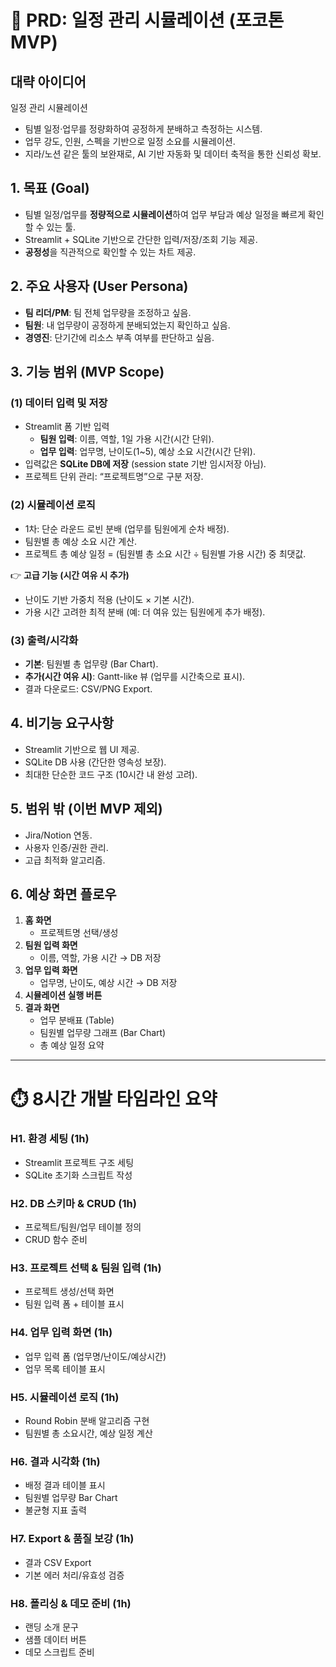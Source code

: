 # 📄 PRD: 일정 관리 시뮬레이션 (포코톤 MVP)

## 대략 아이디어
일정 관리 시뮬레이션
- 팀별 일정·업무를 정량화하여 공정하게 분배하고 측정하는 시스템.
- 업무 강도, 인원, 스펙을 기반으로 일정 소요를 시뮬레이션.
- 지라/노션 같은 툴의 보완재로, AI 기반 자동화 및 데이터 축적을 통한 신뢰성 확보.


## 1. 목표 (Goal)
- 팀별 일정/업무를 **정량적으로 시뮬레이션**하여 업무 부담과 예상 일정을 빠르게 확인할 수 있는 툴.
- Streamlit + SQLite 기반으로 간단한 입력/저장/조회 기능 제공.
- **공정성**을 직관적으로 확인할 수 있는 차트 제공.

## 2. 주요 사용자 (User Persona)
- **팀 리더/PM**: 팀 전체 업무량을 조정하고 싶음.
- **팀원**: 내 업무량이 공정하게 분배되었는지 확인하고 싶음.
- **경영진**: 단기간에 리소스 부족 여부를 판단하고 싶음.

## 3. 기능 범위 (MVP Scope)

### (1) 데이터 입력 및 저장
- Streamlit 폼 기반 입력
  - **팀원 입력**: 이름, 역할, 1일 가용 시간(시간 단위).
  - **업무 입력**: 업무명, 난이도(1~5), 예상 소요 시간(시간 단위).
- 입력값은 **SQLite DB에 저장** (session state 기반 임시저장 아님).
- 프로젝트 단위 관리: “프로젝트명”으로 구분 저장.

### (2) 시뮬레이션 로직
- 1차: 단순 라운드 로빈 분배 (업무를 팀원에게 순차 배정).
- 팀원별 총 예상 소요 시간 계산.
- 프로젝트 총 예상 일정 = (팀원별 총 소요 시간 ÷ 팀원별 가용 시간) 중 최댓값.

👉 **고급 기능 (시간 여유 시 추가)**  
- 난이도 기반 가중치 적용 (난이도 × 기본 시간).  
- 가용 시간 고려한 최적 분배 (예: 더 여유 있는 팀원에게 추가 배정).  

### (3) 출력/시각화
- **기본**: 팀원별 총 업무량 (Bar Chart).  
- **추가(시간 여유 시)**: Gantt-like 뷰 (업무를 시간축으로 표시).  
- 결과 다운로드: CSV/PNG Export.

## 4. 비기능 요구사항
- Streamlit 기반으로 웹 UI 제공.
- SQLite DB 사용 (간단한 영속성 보장).
- 최대한 단순한 코드 구조 (10시간 내 완성 고려).

## 5. 범위 밖 (이번 MVP 제외)
- Jira/Notion 연동.  
- 사용자 인증/권한 관리.  
- 고급 최적화 알고리즘.  

## 6. 예상 화면 플로우
1. **홈 화면**  
   - 프로젝트명 선택/생성  
2. **팀원 입력 화면**  
   - 이름, 역할, 가용 시간 → DB 저장  
3. **업무 입력 화면**  
   - 업무명, 난이도, 예상 시간 → DB 저장  
4. **시뮬레이션 실행 버튼**  
5. **결과 화면**  
   - 업무 분배표 (Table)  
   - 팀원별 업무량 그래프 (Bar Chart)  
   - 총 예상 일정 요약  

---

# ⏱️ 8시간 개발 타임라인 요약

### H1. 환경 세팅 (1h)  
- Streamlit 프로젝트 구조 세팅  
- SQLite 초기화 스크립트 작성  

### H2. DB 스키마 & CRUD (1h)  
- 프로젝트/팀원/업무 테이블 정의  
- CRUD 함수 준비  

### H3. 프로젝트 선택 & 팀원 입력 (1h)  
- 프로젝트 생성/선택 화면  
- 팀원 입력 폼 + 테이블 표시  

### H4. 업무 입력 화면 (1h)  
- 업무 입력 폼 (업무명/난이도/예상시간)  
- 업무 목록 테이블 표시  

### H5. 시뮬레이션 로직 (1h)  
- Round Robin 분배 알고리즘 구현  
- 팀원별 총 소요시간, 예상 일정 계산  

### H6. 결과 시각화 (1h)  
- 배정 결과 테이블 표시  
- 팀원별 업무량 Bar Chart  
- 불균형 지표 출력  

### H7. Export & 품질 보강 (1h)  
- 결과 CSV Export  
- 기본 에러 처리/유효성 검증  

### H8. 폴리싱 & 데모 준비 (1h)  
- 랜딩 소개 문구  
- 샘플 데이터 버튼  
- 데모 스크립트 준비  
